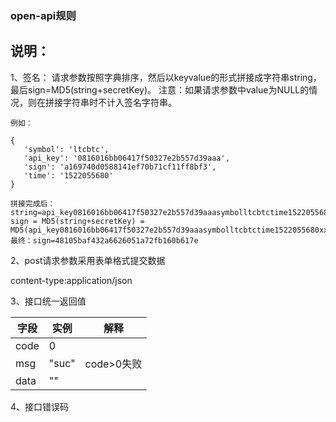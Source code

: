 ### open-api规则

## 说明：

1、签名： 请求参数按照字典排序，然后以keyvalue的形式拼接成字符串string，最后sign=MD5(string+secretKey)。
  注意：如果请求参数中value为NULL的情况，则在拼接字符串时不计入签名字符串。

    例如：
  
    {
       'symbol': 'ltcbtc',
       'api_key': '0816016bb06417f50327e2b557d39aaa',
       'sign': 'a169740d0588141ef70b71cf11ff8bf3',
       'time': '1522055680'
    }

    拼接完成后：
    string=api_key0816016bb06417f50327e2b557d39aaasymbolltcbtctime1522055680
    sign = MD5(string+secretKey) = MD5(api_key0816016bb06417f50327e2b557d39aaasymbolltcbtctime1522055680xxxxxxxxxxxxxxxxx)
    最终：sign=48105baf432a6626051a72fb160b617e
2、post请求参数采用表单格式提交数据

   content-type:application/json

3、接口统一返回值
    
|字段|	实例|	解释|
|------------|--------|------------------|
|code	|0	 |
|msg|	"suc"|	code>0失败|
|data|	""|

4、接口错误码


  


